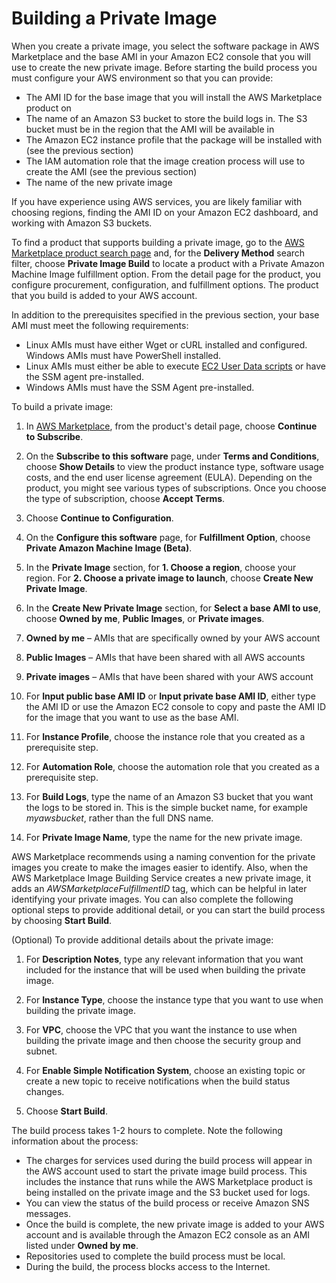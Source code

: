 # Building a Private Image<a name="building-a-private-image"></a>

 When you create a private image, you select the software package in AWS Marketplace and the base AMI in your Amazon EC2 console that you will use to create the new private image\. Before starting the build process you must configure your AWS environment so that you can provide: 
+  The AMI ID for the base image that you will install the AWS Marketplace product on 
+  The name of an Amazon S3 bucket to store the build logs in\. The S3 bucket must be in the region that the AMI will be available in 
+  The Amazon EC2 instance profile that the package will be installed with \(see the previous section\) 
+  The IAM automation role that the image creation process will use to create the AMI \(see the previous section\) 
+  The name of the new private image 

 If you have experience using AWS services, you are likely familiar with choosing regions, finding the AMI ID on your Amazon EC2 dashboard, and working with Amazon S3 buckets\. 

 To find a product that supports building a private image, go to the [AWS Marketplace product search page](https://aws.amazon.com/marketplace/search/results?page=1&ref_=hmpg_categories_all) and, for the **Delivery Method** search filter, choose **Private Image Build** to locate a product with a Private Amazon Machine Image fulfillment option\. From the detail page for the product, you configure procurement, configuration, and fulfillment options\. The product that you build is added to your AWS account\. 

 In addition to the prerequisites specified in the previous section, your base AMI must meet the following requirements: 
+  Linux AMIs must have either Wget or cURL installed and configured\. Windows AMIs must have PowerShell installed\. 
+  Linux AMIs must either be able to execute [EC2 User Data scripts](https://docs.aws.amazon.com/AWSEC2/latest/UserGuide/user-data.html) or have the SSM agent pre\-installed\. 
+  Windows AMIs must have the SSM Agent pre\-installed\. 

 To build a private image: 

1.  In [AWS Marketplace](https://aws.amazon.com/marketplace/), from the product's detail page, choose **Continue to Subscribe**\. 

1.  On the **Subscribe to this software** page, under **Terms and Conditions**, choose **Show Details** to view the product instance type, software usage costs, and the end user license agreement \(EULA\)\. Depending on the product, you might see various types of subscriptions\. Once you choose the type of subscription, choose **Accept Terms**\. 

1.  Choose **Continue to Configuration**\. 

1.  On the **Configure this software** page, for **Fulfillment Option**, choose **Private Amazon Machine Image \(Beta\)**\. 

1.  In the **Private Image** section, for **1\. Choose a region**, choose your region\. For **2\. Choose a private image to launch**, choose **Create New Private Image**\. 

1.  In the **Create New Private Image** section, for **Select a base AMI to use**, choose **Owned by me**, **Public Images**, or **Private images**\. 

   1.  **Owned by me** – AMIs that are specifically owned by your AWS account 

   1.  **Public Images** – AMIs that have been shared with all AWS accounts 

   1.  **Private images** – AMIs that have been shared with your AWS account 

1.  For **Input public base AMI ID** or **Input private base AMI ID**, either type the AMI ID or use the Amazon EC2 console to copy and paste the AMI ID for the image that you want to use as the base AMI\. 

1.  For **Instance Profile**, choose the instance role that you created as a prerequisite step\. 

1.  For **Automation Role**, choose the automation role that you created as a prerequisite step\. 

1.  For **Build Logs**, type the name of an Amazon S3 bucket that you want the logs to be stored in\. This is the simple bucket name, for example *myawsbucket*, rather than the full DNS name\. 

1.  For **Private Image Name**, type the name for the new private image\. 

 AWS Marketplace recommends using a naming convention for the private images you create to make the images easier to identify\. Also, when the AWS Marketplace Image Building Service creates a new private image, it adds an *AWSMarketplaceFulfillmentID* tag, which can be helpful in later identifying your private images\. You can also complete the following optional steps to provide additional detail, or you can start the build process by choosing **Start Build**\. 

 \(Optional\) To provide additional details about the private image: 

1.  For **Description Notes**, type any relevant information that you want included for the instance that will be used when building the private image\. 

1.  For **Instance Type**, choose the instance type that you want to use when building the private image\. 

1.  For **VPC**, choose the VPC that you want the instance to use when building the private image and then choose the security group and subnet\. 

1.  For **Enable Simple Notification System**, choose an existing topic or create a new topic to receive notifications when the build status changes\. 

1.  Choose **Start Build**\. 

 The build process takes 1\-2 hours to complete\. Note the following information about the process: 
+  The charges for services used during the build process will appear in the AWS account used to start the private image build process\. This includes the instance that runs while the AWS Marketplace product is being installed on the private image and the S3 bucket used for logs\. 
+  You can view the status of the build process or receive Amazon SNS messages\. 
+  Once the build is complete, the new private image is added to your AWS account and is available through the Amazon EC2 console as an AMI listed under **Owned by me**\. 
+  Repositories used to complete the build process must be local\. 
+  During the build, the process blocks access to the Internet\. 